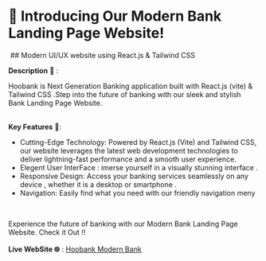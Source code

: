  # 🏦 Introducing Our Modern Bank Landing Page Website!

﻿ ##  Modern UI/UX website using React.js & Tailwind CSS 

 __Description__ 📝 :
 
 Hoobank is Next Generation Banking application built with React.js (vite) & Tailwind CSS .Step into the future of banking with our sleek and stylish Bank Landing Page Website. <br>
 <br>

 __Key Features__ 🔑:

- Cutting-Edge Technology:  Powered by React.js (Vite) and Tailwind CSS, our website leverages the latest web development technologies to deliver lightning-fast performance and a smooth user experience.
- Elegent User InterFace : imerse yourself in a visually stunning interface .
- Responsive Design: Access your banking services seamlessly on any device , whether it is a desktop or smartphone .
- Navigation: Easily find what you need with our friendly navigation meny <br>
 <br>
  

 Experience the future of banking with our Modern Bank Landing Page Website. 
  Check it Out !! <br>
  <br>
__Live WebSite 🌐__ :  [Hoobank Modern Bank](https://hoobank7.netlify.app/)



